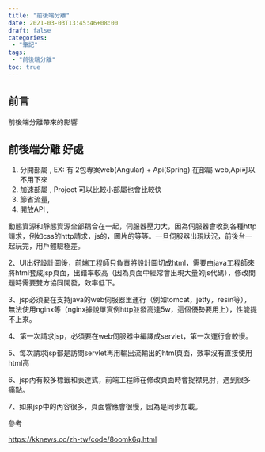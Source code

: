 ```yaml
---
title: "前後端分離"
date: 2021-03-03T13:45:46+08:00
draft: false
categories:
 - "筆記"
tags:
 - "前後端分離"
toc: true
---
```


## 前言

前後端分離帶來的影響

## 前後端分離 好處

1. 分開部屬 , EX: 有 2包專案web(Angular) + Api(Spring) 在部屬 web,Api可以不用下來
2. 加速部屬 , Project 可以比較小部屬也會比較快
3. 節省流量,
4. 開放API ,

動態資源和靜態資源全部耦合在一起，伺服器壓力大，因為伺服器會收到各種http請求，例如css的http請求，js的，圖片的等等。一旦伺服器出現狀況，前後台一起玩完，用戶體驗極差。

2、UI出好設計圖後，前端工程師只負責將設計圖切成html，需要由java工程師來將html套成jsp頁面，出錯率較高（因為頁面中經常會出現大量的js代碼），修改問題時需要雙方協同開發，效率低下。

3、jsp必須要在支持java的web伺服器里運行（例如tomcat，jetty，resin等），無法使用nginx等（nginx據說單實例http並發高達5w，這個優勢要用上），性能提不上來。

4、第一次請求jsp，必須要在web伺服器中編譯成servlet，第一次運行會較慢。

5、每次請求jsp都是訪問servlet再用輸出流輸出的html頁面，效率沒有直接使用html高

6、jsp內有較多標籤和表達式，前端工程師在修改頁面時會捉襟見肘，遇到很多痛點。

7、如果jsp中的內容很多，頁面響應會很慢，因為是同步加載。


參考

https://kknews.cc/zh-tw/code/8oomk6q.html